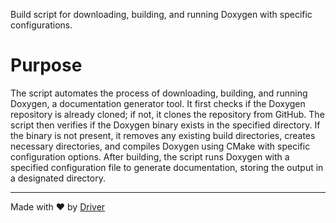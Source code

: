 <!--------------------------------------------------------------------------------->
<!-- IMPORTANT: This file is auto-generated by Driver (https://driver.ai). -------->
<!-- Manual edits may be overwritten on future commits. --------------------------->
<!--------------------------------------------------------------------------------->

Build script for downloading, building, and running Doxygen with specific configurations.

# Purpose
The script automates the process of downloading, building, and running Doxygen, a documentation generator tool. It first checks if the Doxygen repository is already cloned; if not, it clones the repository from GitHub. The script then verifies if the Doxygen binary exists in the specified directory. If the binary is not present, it removes any existing build directories, creates necessary directories, and compiles Doxygen using CMake with specific configuration options. After building, the script runs Doxygen with a specified configuration file to generate documentation, storing the output in a designated directory.

---
Made with ❤️ by [Driver](https://www.driver.ai/)